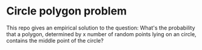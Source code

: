 # Circle polygon problem
This repo gives an empirical solution to the question:
What's the probability that a polygon, determined by x number of random points lying on an circle, contains the middle point of the circle?
